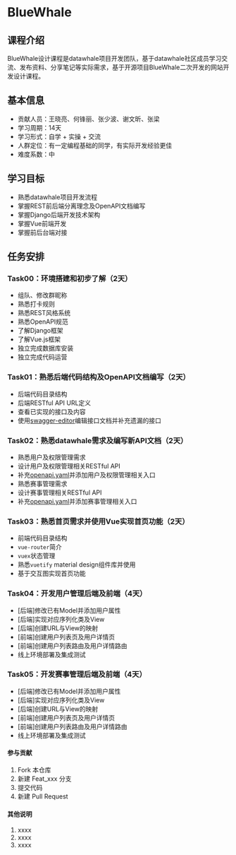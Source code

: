 # BlueWhale

## 课程介绍

BlueWhale设计课程是datawhale项目开发团队，基于datawhale社区成员学习交流、发布资料、分享笔记等实际需求，基于开源项目BlueWhale二次开发的网站开发设计课程。


## 基本信息

- 贡献人员：王晓亮、何锋丽、张少波、谢文昕、张梁
- 学习周期：14天
- 学习形式：自学 + 实操 + 交流
- 人群定位：有一定编程基础的同学，有实际开发经验更佳
- 难度系数：中


## 学习目标

- 熟悉datawhale项目开发流程
- 掌握REST前后端分离理念及OpenAPI文档编写
- 掌握Django后端开发技术架构
- 掌握Vue前端开发
- 掌握前后台端对接

## 任务安排

### Task00：环境搭建和初步了解（2天）

- 组队、修改群昵称
- 熟悉打卡规则
- 熟悉REST风格系统
- 熟悉OpenAPI规范
- 了解Django框架
- 了解Vue.js框架
- 独立完成数据库安装
- 独立完成代码运营

### Task01：熟悉后端代码结构及OpenAPI文档编写（2天）

- 后端代码目录结构
- 后端RESTful API URL定义
- 查看已实现的接口及内容
- 使用[swagger-editor](https://github.com/swagger-api/swagger-editor)编辑接口文档并补充遗漏的接口

### Task02：熟悉datawhale需求及编写新API文档（2天）

- 熟悉用户及权限管理需求
- 设计用户及权限管理相关RESTful API
- 补充[openapi.yaml](./openapi.yaml)并添加用户及权限管理相关入口
- 熟悉赛事管理需求
- 设计赛事管理相关RESTful API
- 补充[openapi.yaml](./openapi.yaml)并添加赛事管理相关入口

### Task03：熟悉首页需求并使用Vue实现首页功能（2天）

- 前端代码目录结构
- `vue-router`简介
- `vuex`状态管理
- 熟悉`vuetify` material design组件库并使用
- 基于交互图实现首页功能

### Task04：开发用户管理后端及前端（4天）

- [后端]修改已有Model并添加用户属性
- [后端]实现对应序列化类及View
- [后端]创建URL与View的映射
- [前端]创建用户列表页及用户详情页
- [前端]创建用户列表路由及用户详情路由
- 线上环境部署及集成测试

### Task05：开发赛事管理后端及前端（4天）

- [后端]修改已有Model并添加用户属性
- [后端]实现对应序列化类及View
- [后端]创建URL与View的映射
- [前端]创建用户列表页及用户详情页
- [前端]创建用户列表路由及用户详情路由
- 线上环境部署及集成测试

#### 参与贡献

1.  Fork 本仓库
2.  新建 Feat_xxx 分支
3.  提交代码
4.  新建 Pull Request


#### 其他说明

1.  xxxx
2.  xxxx
3.  xxxx
